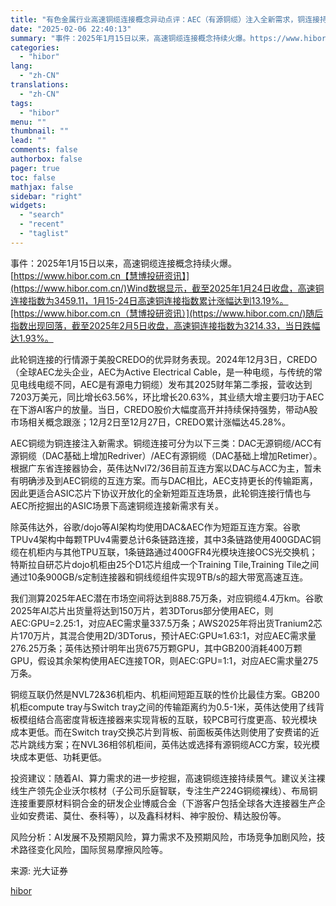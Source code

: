 ```yaml
---
title: "有色金属行业高速铜缆连接概念异动点评：AEC（有源铜缆）注入全新需求，铜连接持续景气"
date: "2025-02-06 22:40:13"
summary: "事件：2025年1月15日以来，高速铜缆连接概念持续火爆。https://www.hibor...."
categories:
  - "hibor"
lang:
  - "zh-CN"
translations:
  - "zh-CN"
tags:
  - "hibor"
menu: ""
thumbnail: ""
lead: ""
comments: false
authorbox: false
pager: true
toc: false
mathjax: false
sidebar: "right"
widgets:
  - "search"
  - "recent"
  - "taglist"
---
```


事件：2025年1月15日以来，高速铜缆连接概念持续火爆。[https://www.hibor.com.cn【慧博投研资讯】](https://www.hibor.com.cn/)Wind数据显示，截至2025年1月24日收盘，高速铜连接指数为3459.11，1月15-24日高速铜连接指数累计涨幅达到13.19%。[https://www.hibor.com.cn（慧博投研资讯）](https://www.hibor.com.cn/)随后指数出现回落，截至2025年2月5日收盘，高速铜连接指数为3214.33，当日跌幅达1.93%。

此轮铜连接的行情源于美股CREDO的优异财务表现。2024年12月3日，CREDO（全球AEC龙头企业，AEC为Active Electrical Cable，是一种电缆，与传统的常见电线电缆不同，AEC是有源电力铜缆）发布其2025财年第二季报，营收达到7203万美元，同比增长63.56%，环比增长20.63%，其业绩大增主要归功于AEC在下游AI客户的放量。当日，CREDO股价大幅度高开并持续保持强势，带动A股市场相关概念跟涨；12月2日至12月27日，CREDO累计涨幅达45.28%。

AEC铜缆为铜连接注入新需求。铜缆连接可分为以下三类：DAC无源铜缆/ACC有源铜缆（DAC基础上增加Redriver）/AEC有源铜缆（DAC基础上增加Retimer）。根据广东省连接器协会，英伟达Nvl72/36目前互连方案以DAC与ACC为主，暂未有明确涉及到AEC铜缆的互连方案。而与DAC相比，AEC支持更长的传输距离，因此更适合ASIC芯片下协议开放化的全新短距互连场景，此轮铜连接行情也与AEC所挖掘出的ASIC场景下高速铜缆连接新需求有关。

除英伟达外，谷歌/dojo等AI架构均使用DAC&AEC作为短距互连方案。谷歌TPUv4架构中每颗TPUv4需要总计6条链路连接，其中3条链路使用400GDAC铜缆在机柜内与其他TPU互联，1条链路通过400GFR4光模块连接OCS光交换机；特斯拉自研芯片dojo机柜由25个D1芯片组成一个Training Tile,Training Tile之间通过10条900GB/s定制连接器和铜线缆组件实现9TB/s的超大带宽高速互连。

我们测算2025年AEC潜在市场空间将达到888.75万条，对应铜缆4.4万km。谷歌2025年AI芯片出货量将达到150万片，若3DTorus部分使用AEC，则AEC:GPU=2.25:1，对应AEC需求量337.5万条；AWS2025年将出货Tranium2芯片170万片，其混合使用2D/3DTorus，预计AEC:GPU≈1.63:1，对应AEC需求量276.25万条；英伟达预计明年出货675万颗GPU，其中GB200消耗400万颗GPU，假设其余架构使用AEC连接TOR，则AEC:GPU=1:1，对应AEC需求量275万条。

铜缆互联仍然是NVL72&36机柜内、机柜间短距互联的性价比最佳方案。GB200机柜compute tray与Switch tray之间的传输距离约为0.5-1米，英伟达使用了线背板模组结合高密度背板连接器来实现背板的互联，较PCB可行度更高、较光模块成本更低。而在Switch tray交换芯片到背板、前面板英伟达则使用了安费诺的近芯片跳线方案；在NVL36相邻机柜间，英伟达或选择有源铜缆ACC方案，较光模块成本更低、功耗更低。

投资建议：随着AI、算力需求的进一步挖掘，高速铜缆连接持续景气。建议关注裸线生产领先企业沃尔核材（子公司乐庭智联，专注生产224G铜缆裸线）、布局铜连接重要原材料铜合金的研发企业博威合金（下游客户包括全球各大连接器生产企业如安费诺、莫仕、泰科等），以及鑫科材料、神宇股份、精达股份等。

风险分析：AI发展不及预期风险，算力需求不及预期风险，市场竞争加剧风险，技术路径变化风险，国际贸易摩擦风险等。

来源: 光大证券

[hibor](https://www.hibor.com.cn/data/a2b6f9806a7253a9355244bf1f201037.html)

